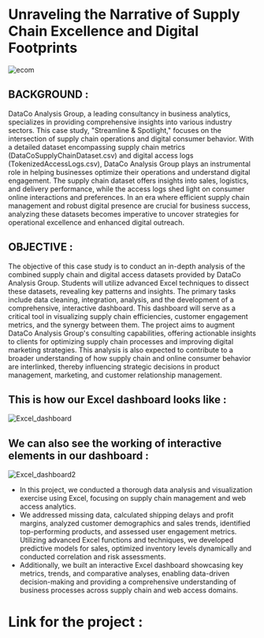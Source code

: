 # Unraveling the Narrative of Supply Chain Excellence and Digital Footprints

![ecom](https://github.com/AbhayAviSharma/Excel_Data_Analysis/assets/131509148/5f70702e-c74e-40fa-bd93-6c8bd08d4eb3)

## BACKGROUND :

DataCo Analysis Group, a leading consultancy in business analytics, specializes in providing comprehensive insights into various industry sectors. This case study, "Streamline & Spotlight," focuses on the intersection of supply chain operations and digital consumer behavior. With a detailed dataset encompassing supply chain metrics (DataCoSupplyChainDataset.csv) and digital access logs (TokenizedAccessLogs.csv), DataCo Analysis Group plays an instrumental role in helping businesses optimize their operations and understand digital engagement. The supply chain dataset offers insights into sales, logistics, and delivery performance, while the access logs shed light on consumer online interactions and preferences. In an era where efficient supply chain management and robust digital presence are crucial for business success, analyzing these datasets becomes imperative to uncover strategies for operational excellence and enhanced digital outreach.

## OBJECTIVE :

The objective of this case study is to conduct an in-depth analysis of the combined supply chain and digital access datasets provided by DataCo Analysis Group. Students will utilize advanced Excel techniques to dissect these datasets, revealing key patterns and insights. The primary tasks include data cleaning, integration, analysis, and the development of a comprehensive, interactive dashboard. This dashboard will serve as a critical tool in visualizing supply chain efficiencies, customer engagement metrics, and the synergy between them. The project aims to augment DataCo Analysis Group's consulting capabilities, offering actionable insights to clients for optimizing supply chain processes and improving digital marketing strategies. This analysis is also expected to contribute to a broader understanding of how supply chain and online consumer behavior are interlinked, thereby influencing strategic decisions in product management, marketing, and customer relationship management.

## This is how our Excel dashboard looks like :

![Excel_dashboard](https://github.com/AbhayAviSharma/Excel_Data_Analysis/assets/131509148/a9f08b04-4c32-44c6-9f73-3f67702762c3)

## We can also see the working of interactive elements in our dashboard :

![Excel_dashboard2](https://github.com/AbhayAviSharma/Excel_Data_Analysis/assets/131509148/a1ce559d-c3cc-4d35-b53c-301f45f02ec2)

- In this project, we conducted a thorough data analysis and visualization exercise using Excel, focusing on supply chain management and web access analytics.
- We addressed missing data, calculated shipping delays and profit margins, analyzed customer demographics and sales trends, identified top-performing products, and assessed user engagement metrics. Utilizing advanced Excel functions and techniques, we developed predictive models for sales, optimized inventory levels dynamically and conducted correlation and risk assessments.
- Additionally, we built an interactive Excel dashboard showcasing key metrics, trends, and comparative analyses, enabling data-driven decision-making and providing a comprehensive understanding of business processes across supply chain and web access domains.

# Link for the project :
## 
